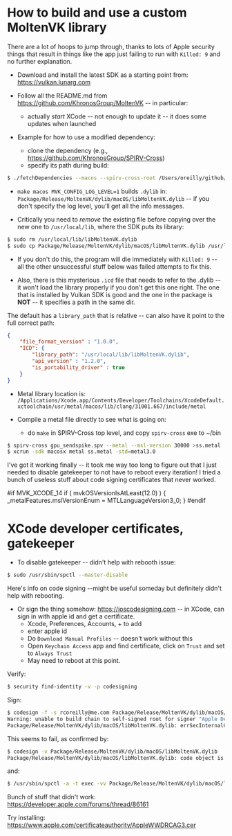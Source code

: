 # How to build and use a custom MoltenVK library

There are a lot of hoops to jump through, thanks to lots of Apple security things that result in things like the app just failing to run with `Killed: 9` and no further explanation.

* Download and install the latest SDK as a starting point from: https://vulkan.lunarg.com

* Follow all the README.md from https://github.com/KhronosGroup/MoltenVK -- in particular:
    + actually *start* XCode -- not enough to update it -- it does some updates when launched

* Example for how to use a modified dependency:
    + clone the dependency (e.g., https://github.com/KhronosGroup/SPIRV-Cross)
    + specify its path during build:
    
```bash
$ ./fetchDependencies --macos --spirv-cross-root /Users/oreilly/github/SPIRV-Cross
````

* `make macos MVK_CONFIG_LOG_LEVEL=1` builds `.dylib` in: `Package/Release/MoltenVK/dylib/macOS/libMoltenVK.dylib`  -- if you don't specify the log level, you'll get all the info messages.

* Critically you need to *remove* the existing file before copying over the new one to `/usr/local/lib`, where the SDK puts its library:

```bash
$ sudo rm /usr/local/lib/libMoltenVK.dylib 
$ sudo cp Package/Release/MoltenVK/dylib/macOS/libMoltenVK.dylib /usr/local/lib
```

* If you don't do this,  the program will die immediately with `Killed: 9` -- all the other unsuccessful stuff below was failed attempts to fix this.

* Also, there is this mysterious `.icd` file that needs to refer to the .dylib -- it won't load the library properly if you don't get this one right.  The one that is installed by Vulkan SDK is good and the one in the package is **NOT** -- it specifies a path in the same dir.

The default has a `library_path` that is relative -- can also have it point to the full correct path:

```json
{
    "file_format_version" : "1.0.0",
    "ICD": {
        "library_path": "/usr/local/lib/libMoltenVK.dylib",
        "api_version" : "1.2.0",
        "is_portability_driver" : true
    }
}
```

* Metal library location is: `/Applications/Xcode.app/Contents/Developer/Toolchains/XcodeDefault.xctoolchain/usr/metal/macos/lib/clang/31001.667/include/metal`

* Compile a metal file directly to see what is going on:
    + do `make` in SPIRV-Cross top level, and copy `spirv-cross` exe to ~/bin

```bash
$ spirv-cross gpu_sendspike.spv --metal --msl-version 30000 >ss.metal
$ xcrun -sdk macosx metal ss.metal -std=metal3.0
```


I've got it working finally  -- it took me way too long to figure out that I just needed to disable gatekeeper to not have to reboot every iteration!  I tried a bunch of useless stuff about code signing certificates that never worked.

#if MVK_XCODE_14
	if ( mvkOSVersionIsAtLeast(12.0) ) {
		_metalFeatures.mslVersionEnum = MTLLanguageVersion3_0;
	}
#endif


# XCode developer certificates, gatekeeper

* To disable gatekeeper -- didn't help with rebooth issue:

```bash
$ sudo /usr/sbin/spctl --master-disable
```

Here's info on code signing --might be useful someday but definitely didn't help with rebooting.

* Or sign the thing somehow: https://ioscodesigning.com -- in XCode, can sign in with apple id and get a certificate.
    + Xcode, Preferences, Accounts, + to add 
    + enter apple id
    + Do `Download Manual Profiles` -- doesn't work without this
    + Open `Keychain Access` app and find certificate, click on `Trust` and set to `Always Trust`
    + May need to reboot at this point.

Verify:
```bash
$ security find-identity -v -p codesigning
```    

Sign:
```bash
$ codesign -f -s rcoreilly@me.com Package/Release/MoltenVK/dylib/macOS/libMoltenVK.dylib
Warning: unable to build chain to self-signed root for signer "Apple Development: rcoreilly@me.com (86223M5MVQ)"
Package/Release/MoltenVK/dylib/macOS/libMoltenVK.dylib: errSecInternalComponent
```

This seems to fail, as confirmed by:
```bash
$ codesign -v Package/Release/MoltenVK/dylib/macOS/libMoltenVK.dylib
Package/Release/MoltenVK/dylib/macOS/libMoltenVK.dylib: code object is not signed at all
```
and:
```bash
$ /usr/sbin/spctl -a -t exec -vv Package/Release/MoltenVK/dylib/macOS/libMoltenVK.dylib
```

Bunch of stuff that didn't work: https://developer.apple.com/forums/thread/86161

Try installing: https://www.apple.com/certificateauthority/AppleWWDRCAG3.cer


